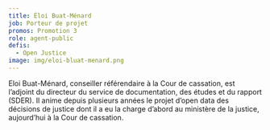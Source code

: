 ```yaml
---
title: Éloi Buat-Ménard
job: Porteur de projet
promos: Promotion 3
role: agent-public
defis:
  - Open Justice
image: img/eloi-bluat-menard.png
---
```

Eloi Buat-Ménard, conseiller référendaire à la Cour de cassation, est l’adjoint du directeur du service de documentation, des études et du rapport (SDER). Il anime depuis plusieurs années le projet d’open data des décisions de justice dont il a eu la charge d’abord au ministère de la justice, aujourd’hui à la Cour de cassation.